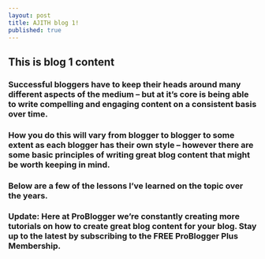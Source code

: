 ```yaml
---
layout: post
title: AJITH blog 1!
published: true
---
```

## This is blog 1 content

### Successful bloggers have to keep their heads around many different aspects of the medium – but at it’s core is being able to write compelling and engaging content on a consistent basis over time.

### How you do this will vary from blogger to blogger to some extent as each blogger has their own style – however there are some basic principles of writing great blog content that might be worth keeping in mind.
### Below are a few of the lessons I’ve learned on the topic over the years.
### Update: Here at ProBlogger we’re constantly creating more tutorials on how to create great blog content for your blog. Stay up to the latest by subscribing to the FREE ProBlogger Plus Membership.
